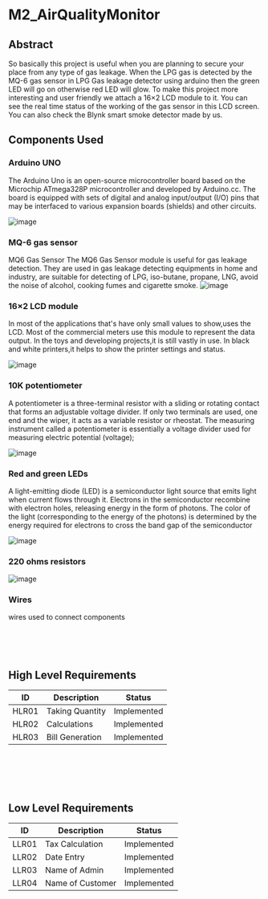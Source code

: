 # M2_AirQualityMonitor

## Abstract

So basically this project is useful when you are planning to secure your place from any type of gas leakage.
When the LPG gas is detected by the MQ-6 gas sensor in LPG Gas leakage detector using arduino then the green LED will go on otherwise red LED will glow.
To make this project more interesting and user friendly we attach a 16×2 LCD module to it.
You can see the real time status of the working of the gas sensor in this LCD screen.
You can also check the Blynk smart smoke detector made by us.

## Components Used

### Arduino UNO
The Arduino Uno is an open-source microcontroller board based on the Microchip ATmega328P microcontroller and developed by Arduino.cc. The board is equipped with sets of digital and analog input/output (I/O) pins that may be interfaced to various expansion boards (shields) and other circuits.

![image](https://user-images.githubusercontent.com/98815258/155835356-b06acbdf-dc37-45d5-8b1e-89cf53d1b6cc.png)

### MQ-6 gas sensor
MQ6 Gas Sensor The MQ6 Gas Sensor module is useful for gas leakage detection. They are used in gas leakage detecting equipments in home and industry, are suitable for detecting of LPG, iso-butane, propane, LNG, avoid the noise of alcohol, cooking fumes and cigarette smoke.
![image](https://user-images.githubusercontent.com/98815258/155835373-fb49b38f-970f-448c-8e07-a105c368f0b4.png)

### 16×2 LCD module
In most of the applications that's have only small values to show,uses the LCD.
Most of the commercial meters use this module to represent the data output.
In the toys and developing projects,it is still vastly in use.
In black and white printers,it helps to show the printer settings and status.

![image](https://user-images.githubusercontent.com/98815258/155835485-c6af0eee-2304-4eb5-867e-18c34c06f1a0.png)

### 10K potentiometer
A potentiometer is a three-terminal resistor with a sliding or rotating contact that forms an adjustable voltage divider. If only two terminals are used, one end and the wiper, it acts as a variable resistor or rheostat. The measuring instrument called a potentiometer is essentially a voltage divider used for measuring electric potential (voltage); 

![image](https://user-images.githubusercontent.com/98815258/155835503-41a944bf-e9e8-4cea-8a5d-b17e3a90e22f.png)

### Red and green LEDs
A light-emitting diode (LED) is a semiconductor light source that emits light when current flows through it. Electrons in the semiconductor recombine with electron holes, releasing energy in the form of photons. The color of the light (corresponding to the energy of the photons) is determined by the energy required for electrons to cross the band gap of the semiconductor

![image](https://user-images.githubusercontent.com/98815258/155835525-b68f8a27-936e-4aef-8eb2-79d747ff4795.png)

### 220 ohms resistors
![image](https://user-images.githubusercontent.com/98815258/155835565-f5252122-82a9-42b3-9b29-c2a419b7c9ba.png)

### Wires

wires used to connect components


<br>
<br>
<br>

## High Level Requirements
  
| ID | Description | Status |
|----|-------------|--------|
| HLR01 |Taking Quantity     | Implemented |
| HLR02 | Calculations       | Implemented |
| HLR03 | Bill Generation    | Implemented |
<br>
<br>
<br>
<br>

## Low Level Requirements
 
| ID | Description | Status |
|----|-------------|--------|
| LLR01 |Tax Calculation            | Implemented |
| LLR02 | Date Entry                | Implemented |
| LLR03 | Name of Admin             | Implemented |
| LLR04 | Name of Customer          | Implemented |

